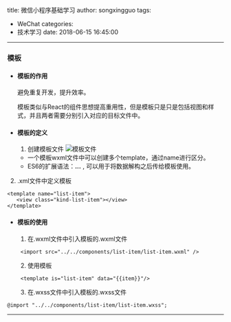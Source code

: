 title: 微信小程序基础学习
author: songxingguo
tags:
  - WeChat
categories:
  - 技术学习
date: 2018-06-15 16:45:00
---
### 模板
- #### 模板的作用
   避免重复开发，提升效率。
   
   模板类似与React的组件思想提高重用性，但是模板只是只是包括视图和样式，并且两者需要分别引入对应的目标文件中。

- #### 模板的定义
  1. 创建模板文件
  ![模板文件](http://p9myzkds7.bkt.clouddn.com/%E6%A8%A1%E6%9D%BF%E6%96%87%E4%BB%B6.png)
 
   - 一个模板wxml文件中可以创建多个template，通过name进行区分。
   -  ES6的扩展语法：**...** , 可以用于将数据解构之后传给模板使用。

 2. .xml文件中定义模板
```
<template name="list-item">
   <view class="kind-list-item"></view>
</template>
```
<!-- more -->

- #### 模板的使用

  1. 在.wxml文件中引入模板的.wxml文件
  ```
   <import src="../../components/list-item/list-item.wxml" />
  ```
  2. 使用模板
  ```
   <template is="list-item" data="{{item}}"/>
  ```
  3. 在.wxss文件中引入模板的.wxss文件
 ```
 @import "../../components/list-item/list-item.wxss";
 ```  
---